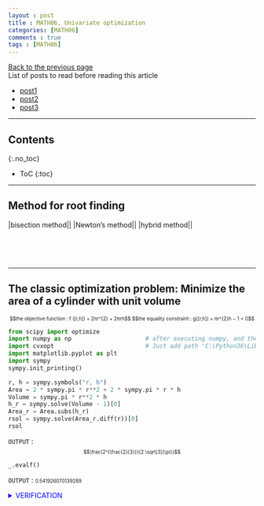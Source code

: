 ```yaml
---
layout : post
title : MATH06, Univariate optimization
categories: [MATH06]
comments : true
tags : [MATH06]
---
```

[Back to the previous page](https://userdyk-github.github.io/Study.html) <br>
List of posts to read before reading this article
- <a href='https://userdyk-github.github.io/'>post1</a>
- <a href='https://userdyk-github.github.io/'>post2</a>
- <a href='https://userdyk-github.github.io/'>post3</a>

---

## Contents
{:.no_toc}

* ToC
{:toc}

<hr class="division1">

## **Method for root finding**

|bisection method||
|Newton’s method||
|hybrid method||

<br><br><br>
<hr class="division2">

## **The classic optimization problem: Minimize the area of a cylinder with unit volume**

<div style="font-size: 70%; text-align: center;">
  $$the objective function : f ([r,h]) = 2πr^{2} + 2πrh$$
  $$the equality constraint : g([r,h]) = πr^{2}h − 1 = 0$$
</div>

```python
from scipy import optimize
import numpy as np                     # after executing numpy, and then execute cvxopt!
import cvxopt                          # Just add path 'C:\Python36\Library\bin' to PATH environment variable
import matplotlib.pyplot as plt 
import sympy 
sympy.init_printing()

r, h = sympy.symbols("r, h") 
Area = 2 * sympy.pi * r**2 + 2 * sympy.pi * r * h 
Volume = sympy.pi * r**2 * h 
h_r = sympy.solve(Volume - 1)[0]
Area_r = Area.subs(h_r)
rsol = sympy.solve(Area_r.diff(r))[0] 
rsol
```
`OUTPUT` : <span style="font-size: 70%;">$$\frac{2^{\frac{2}{3}}}{2 \sqrt[3]{\pi}}$$</span>
```python
_.evalf()
```
`OUTPUT` : <span style="font-size: 70%;">0.541926070139289<span>
<details markdown="1">
<summary class='jb-small' style="color:blue">VERIFICATION</summary>
<hr class='division3'>
```
>>> Area_r.diff(r, 2).subs(r, rsol)
12π
  
>>> Area_r.subs(r, rsol)  
$$3 \sqrt[3]{2} \sqrt[3]{\pi}$$

>>> _.evalf()
$$5.53581044593209$$  
```
<hr class='division3'>
</details>
  
  
<br><br><br>
<hr class="division2">

## title2

<hr class="division2">

## title3

<hr class="division1">

List of posts followed by this article
- [post1](https://userdyk-github.github.io/)
- <a href='https://userdyk-github.github.io/'>post2</a>
- <a href='https://userdyk-github.github.io/'>post3</a>

---

Reference
- [post1](https://userdyk-github.github.io/)
- <a href='https://userdyk-github.github.io/'>post2</a>
- <a href='https://userdyk-github.github.io/'>post3</a>

---


<details markdown="1">
<summary class='jb-small' style="color:blue">OUTPUT</summary>
<hr class='division3'>
<hr class='division3'>
</details>
